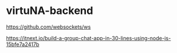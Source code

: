 # virtuNA-backend



https://github.com/websockets/ws

https://itnext.io/build-a-group-chat-app-in-30-lines-using-node-js-15bfe7a2417b
